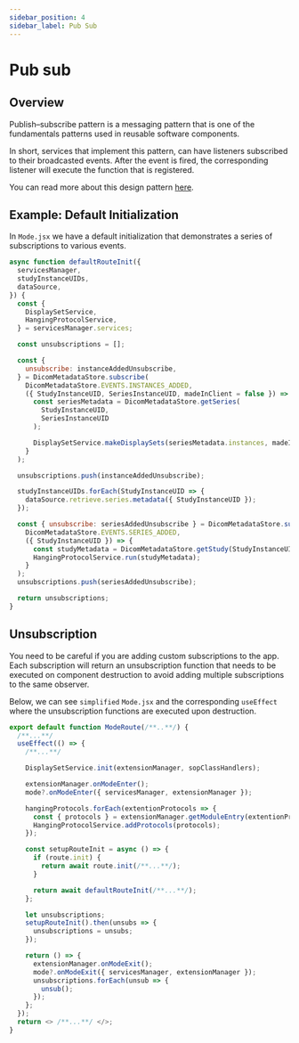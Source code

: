 ```yaml
---
sidebar_position: 4
sidebar_label: Pub Sub
---
```


# Pub sub

## Overview

Publish–subscribe pattern is a messaging pattern that is one of the fundamentals
patterns used in reusable software components.

In short, services that implement this pattern, can have listeners subscribed
to their broadcasted events. After the event is fired, the corresponding
listener will execute the function that is registered.

You can read more about this design pattern
[here](https://cloud.google.com/pubsub/docs/overview).

## Example: Default Initialization

In `Mode.jsx` we have a default initialization that demonstrates a series of
subscriptions to various events.

```js
async function defaultRouteInit({
  servicesManager,
  studyInstanceUIDs,
  dataSource,
}) {
  const {
    DisplaySetService,
    HangingProtocolService,
  } = servicesManager.services;

  const unsubscriptions = [];

  const {
    unsubscribe: instanceAddedUnsubscribe,
  } = DicomMetadataStore.subscribe(
    DicomMetadataStore.EVENTS.INSTANCES_ADDED,
    ({ StudyInstanceUID, SeriesInstanceUID, madeInClient = false }) => {
      const seriesMetadata = DicomMetadataStore.getSeries(
        StudyInstanceUID,
        SeriesInstanceUID
      );

      DisplaySetService.makeDisplaySets(seriesMetadata.instances, madeInClient);
    }
  );

  unsubscriptions.push(instanceAddedUnsubscribe);

  studyInstanceUIDs.forEach(StudyInstanceUID => {
    dataSource.retrieve.series.metadata({ StudyInstanceUID });
  });

  const { unsubscribe: seriesAddedUnsubscribe } = DicomMetadataStore.subscribe(
    DicomMetadataStore.EVENTS.SERIES_ADDED,
    ({ StudyInstanceUID }) => {
      const studyMetadata = DicomMetadataStore.getStudy(StudyInstanceUID);
      HangingProtocolService.run(studyMetadata);
    }
  );
  unsubscriptions.push(seriesAddedUnsubscribe);

  return unsubscriptions;
}
```

## Unsubscription

You need to be careful if you are adding custom subscriptions to the app. Each
subscription will return an unsubscription function that needs to be executed on
component destruction to avoid adding multiple subscriptions to the same
observer.

Below, we can see `simplified` `Mode.jsx` and the corresponding `useEffect`
where the unsubscription functions are executed upon destruction.

```js title="platform/viewer/src/routes/Mode/Mode.jsx"
export default function ModeRoute(/**..**/) {
  /**...**/
  useEffect(() => {
    /**...**/

    DisplaySetService.init(extensionManager, sopClassHandlers);

    extensionManager.onModeEnter();
    mode?.onModeEnter({ servicesManager, extensionManager });

    hangingProtocols.forEach(extentionProtocols => {
      const { protocols } = extensionManager.getModuleEntry(extentionProtocols);
      HangingProtocolService.addProtocols(protocols);
    });

    const setupRouteInit = async () => {
      if (route.init) {
        return await route.init(/**...**/);
      }

      return await defaultRouteInit(/**...**/);
    };

    let unsubscriptions;
    setupRouteInit().then(unsubs => {
      unsubscriptions = unsubs;
    });

    return () => {
      extensionManager.onModeExit();
      mode?.onModeExit({ servicesManager, extensionManager });
      unsubscriptions.forEach(unsub => {
        unsub();
      });
    };
  });
  return <> /**...**/ </>;
}
```
